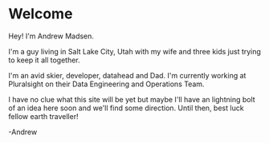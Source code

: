 # Welcome

Hey! I'm Andrew Madsen.

I'm a guy living in Salt Lake City, Utah with my wife and three kids just trying to keep it all together. 

I'm an avid skier, developer, datahead and Dad. I'm currently working at Pluralsight on their Data Engineering and Operations Team.

I have no clue what this site will be yet but maybe I'll have an lightning bolt of an idea here soon and we'll find some direction. Until then, best luck fellow earth traveller!

-Andrew
